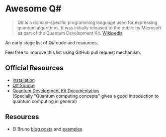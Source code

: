 # Awesome Q#

> Q# is a domain-specific programming language used for expressing quantum algorithms. It was initially released to the public by Microsoft as part of the Quantum Development Kit. [Wikipedia](https://en.wikipedia.org/wiki/Q_Sharp)

An early stage list of Q# code and resources.

Feel free to improve this list using GitHub pull request mechanism.

<!--
[![Awesome](https://cdn.rawgit.com/sindresorhus/awesome/d7305f38d29fed78fa85652e3a63e154dd8e8829/media/badge.svg)](https://github.com/sindresorhus/awesome)
-->

## Official Resources
* [Installation](https://docs.microsoft.com/en-us/quantum/quantum-installconfig)
* [Q# Source](https://github.com/Microsoft/quantum)
* [Quantum Development Kit Documentation](https://docs.microsoft.com/en-us/quantum/)
  <br>(Specially "Quantum computing concepts" gives a good introduction to quantum computing in general)

## Resources
* El Bruno [blog posts](https://elbruno.com/tag/q/) and [examples](https://github.com/elbruno/Blog/search?utf8=✓&q=extension%3Aqs&type=)
